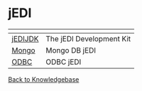 # jEDI

<PageHeader />

| <!----> | <!----> |
| --- | --- |
|[jEDIJDK](./jedi-development-kit/README.md) | The jEDI Development Kit |
|[Mongo](./mongodb/README.md) | Mongo DB jEDI |
|[ODBC](./odbc/README.md) | ODBC jEDI |

[Back to Knowledgebase](./../README.md)

<PageFooter />
